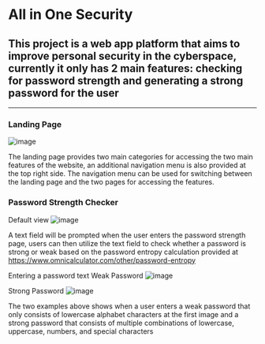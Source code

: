 # All in One Security

## This project is a web app platform that aims to improve personal security in the cyberspace, currently it only has 2 main features: checking for password strength and generating a strong password for the user 

-------
### Landing Page

![image](https://user-images.githubusercontent.com/53087572/170997997-2ff71d74-a900-482a-a969-93781378b910.png)

The landing page provides two main categories for accessing the two main features of the website, 
an additional navigation menu is also provided at the top right side. The navigation menu can be used for switching
between the landing page and the two pages for accessing the features.

### Password Strength Checker
Default view 
![image](https://user-images.githubusercontent.com/53087572/170998558-00745f6c-d0f3-45b4-ab0e-50bb7b317dae.png)

A text field will be prompted when the user enters the password strength page, users can then utilize 
the text field to check whether a password is strong or weak based on the password entropy 
calculation provided at https://www.omnicalculator.com/other/password-entropy

Entering a password text
Weak Password
![image](https://user-images.githubusercontent.com/53087572/170998989-f96a91e4-d108-4546-8036-c1ee275aa680.png)

Strong Password 
![image](https://user-images.githubusercontent.com/53087572/170999383-2bdb603a-f0fc-4fbd-b33f-e797b9c1be0a.png)

The two examples above shows when a user enters a weak password that only consists of lowercase 
alphabet characters at the first image and a strong password that consists of multiple combinations 
of lowercase, uppercase, numbers, and special characters

